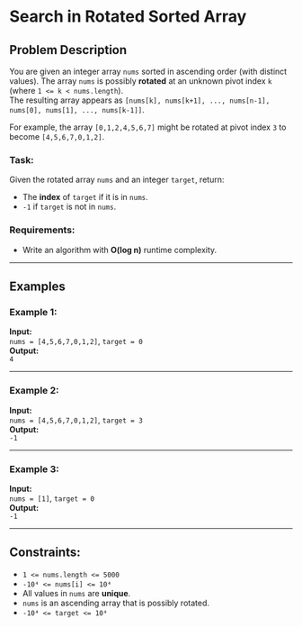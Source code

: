 # Search in Rotated Sorted Array

## Problem Description

You are given an integer array `nums` sorted in ascending order (with distinct values). The array `nums` is possibly **rotated** at an unknown pivot index `k` (where `1 <= k < nums.length`).  
The resulting array appears as `[nums[k], nums[k+1], ..., nums[n-1], nums[0], nums[1], ..., nums[k-1]]`.

For example, the array `[0,1,2,4,5,6,7]` might be rotated at pivot index `3` to become `[4,5,6,7,0,1,2]`.

### Task:
Given the rotated array `nums` and an integer `target`, return:
- The **index** of `target` if it is in `nums`.
- `-1` if `target` is not in `nums`.

### Requirements:
- Write an algorithm with **O(log n)** runtime complexity.

---

## Examples

### Example 1:
**Input:**  
`nums = [4,5,6,7,0,1,2]`, `target = 0`  
**Output:**  
`4`

---

### Example 2:
**Input:**  
`nums = [4,5,6,7,0,1,2]`, `target = 3`  
**Output:**  
`-1`

---

### Example 3:
**Input:**  
`nums = [1]`, `target = 0`  
**Output:**  
`-1`

---

## Constraints:
- `1 <= nums.length <= 5000`
- `-10⁴ <= nums[i] <= 10⁴`
- All values in `nums` are **unique**.
- `nums` is an ascending array that is possibly rotated.
- `-10⁴ <= target <= 10⁴`
